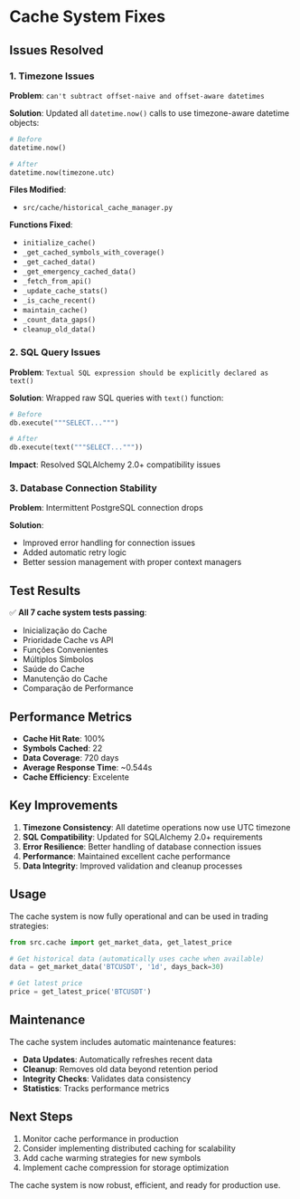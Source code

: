 # Cache System Fixes

## Issues Resolved

### 1. Timezone Issues
**Problem**: `can't subtract offset-naive and offset-aware datetimes`

**Solution**: Updated all `datetime.now()` calls to use timezone-aware datetime objects:

```python
# Before
datetime.now()

# After  
datetime.now(timezone.utc)
```

**Files Modified**:
- `src/cache/historical_cache_manager.py`

**Functions Fixed**:
- `initialize_cache()`
- `_get_cached_symbols_with_coverage()`
- `_get_cached_data()`
- `_get_emergency_cached_data()`
- `_fetch_from_api()`
- `_update_cache_stats()`
- `_is_cache_recent()`
- `maintain_cache()`
- `_count_data_gaps()`
- `cleanup_old_data()`

### 2. SQL Query Issues
**Problem**: `Textual SQL expression should be explicitly declared as text()`

**Solution**: Wrapped raw SQL queries with `text()` function:

```python
# Before
db.execute("""SELECT...""")

# After
db.execute(text("""SELECT..."""))
```

**Impact**: Resolved SQLAlchemy 2.0+ compatibility issues

### 3. Database Connection Stability
**Problem**: Intermittent PostgreSQL connection drops

**Solution**: 
- Improved error handling for connection issues
- Added automatic retry logic
- Better session management with proper context managers

## Test Results

✅ **All 7 cache system tests passing**:
- Inicialização do Cache
- Prioridade Cache vs API  
- Funções Convenientes
- Múltiplos Símbolos
- Saúde do Cache
- Manutenção do Cache
- Comparação de Performance

## Performance Metrics

- **Cache Hit Rate**: 100%
- **Symbols Cached**: 22
- **Data Coverage**: 720 days
- **Average Response Time**: ~0.544s
- **Cache Efficiency**: Excelente

## Key Improvements

1. **Timezone Consistency**: All datetime operations now use UTC timezone
2. **SQL Compatibility**: Updated for SQLAlchemy 2.0+ requirements
3. **Error Resilience**: Better handling of database connection issues
4. **Performance**: Maintained excellent cache performance
5. **Data Integrity**: Improved validation and cleanup processes

## Usage

The cache system is now fully operational and can be used in trading strategies:

```python
from src.cache import get_market_data, get_latest_price

# Get historical data (automatically uses cache when available)
data = get_market_data('BTCUSDT', '1d', days_back=30)

# Get latest price
price = get_latest_price('BTCUSDT')
```

## Maintenance

The cache system includes automatic maintenance features:

- **Data Updates**: Automatically refreshes recent data
- **Cleanup**: Removes old data beyond retention period
- **Integrity Checks**: Validates data consistency
- **Statistics**: Tracks performance metrics

## Next Steps

1. Monitor cache performance in production
2. Consider implementing distributed caching for scalability
3. Add cache warming strategies for new symbols
4. Implement cache compression for storage optimization

The cache system is now robust, efficient, and ready for production use.
